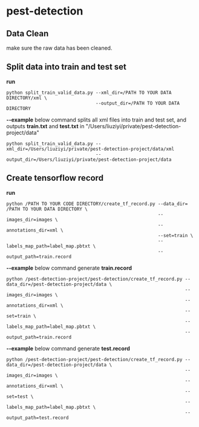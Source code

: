 # pest-detection

## Data Clean
make sure the raw data has been cleaned.


## Split data into train and test set
**run**
```
python split_train_valid_data.py --xml_dir=/PATH TO YOUR DATA DIRECTORY/xml \
                                 --output_dir=/PATH TO YOUR DATA DIRECTORY
```
**--example** below command splits all xml files into train and test set, and outputs **train.txt** and **test.txt** in "/Users/liuziyi/private/pest-detection-project/data"
```
python split_train_valid_data.py --xml_dir=/Users/liuziyi/private/pest-detection-project/data/xml 
                                 --output_dir=/Users/liuziyi/private/pest-detection-project/data
```


## Create tensorflow record
**run**
```
python /PATH TO YOUR CODE DIRECTORY/create_tf_record.py --data_dir= /PATH TO YOUR DATA DIRECTORY \
                                                        --images_dir=images \
                                                        --annotations_dir=xml \
                                                        --set=train \
                                                        --labels_map_path=label_map.pbtxt \
                                                        --output_path=train.record
```
**--example** below command generate **train.record**
```
python /pest-detection-project/pest-detection/create_tf_record.py --data_dir=/pest-detection-project/data \
                                                                  --images_dir=images \
                                                                  --annotations_dir=xml \
                                                                  --set=train \
                                                                  --labels_map_path=label_map.pbtxt \
                                                                  --output_path=train.record
```
**--example** below command generate **test.record**
```
python /pest-detection-project/pest-detection/create_tf_record.py --data_dir=/pest-detection-project/data \
                                                                  --images_dir=images \
                                                                  --annotations_dir=xml \
                                                                  --set=test \
                                                                  --labels_map_path=label_map.pbtxt \
                                                                  --output_path=test.record
```
